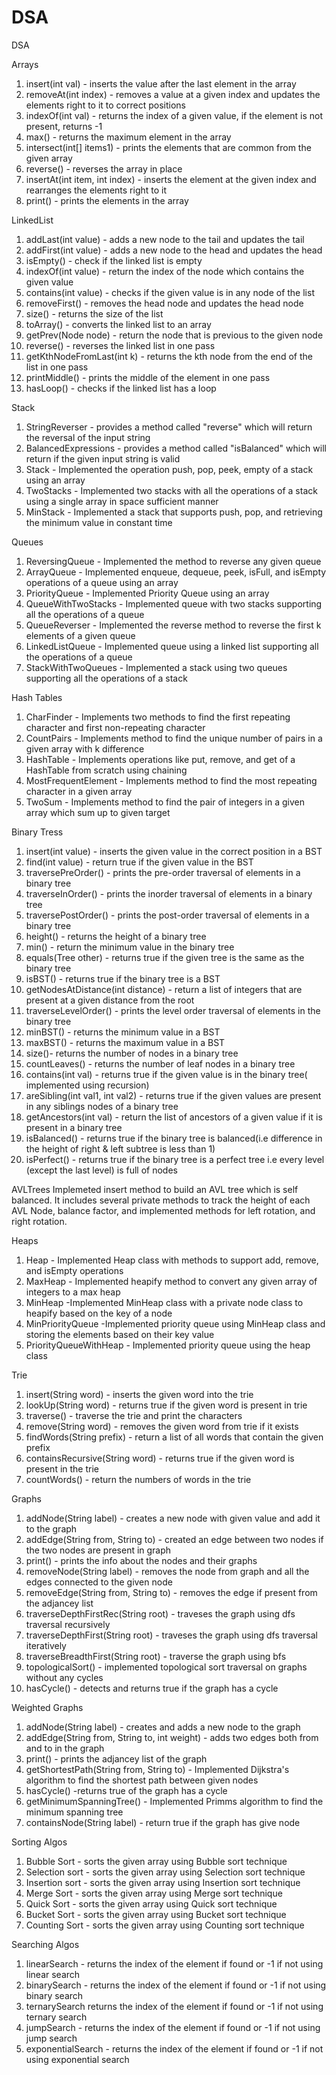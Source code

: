 # DSA

DSA


Arrays
   1. insert(int val) - inserts the value after the last element in the array
   2. removeAt(int index) - removes a value at a given index and updates the elements right to it to correct positions
   3. indexOf(int val) - returns the index of a given value, if the element is not present, returns -1
   4. max() - returns the maximum element in the array
   5. intersect(int[] items1) - prints the elements that are common from the given array
   6. reverse() - reverses the array in place
   7. insertAt(int item, int index) - inserts the element at the given index and rearranges the elements right to it
   8. print() - prints the elements in the array


LinkedList
   1. addLast(int value) - adds a new node to the tail and updates the tail
   2. addFirst(int value) - adds a  new node to the head and updates the head
   3. isEmpty() - check if the linked list is empty
   4. indexOf(int value) - return the index of the node which contains the given value
   5. contains(int value) - checks if the given value is in any node of the list
   6. removeFirst() - removes the head node and updates the head node
   7. size() - returns the size of the list
   8. toArray() - converts the linked list to an array
   9. getPrev(Node node) - return the node that is previous to the given node
   10. reverse() - reverses the linked list in one pass
   11. getKthNodeFromLast(int k) - returns the kth node from the end of the list in one pass
   12. printMiddle() - prints the middle of the element in one pass
   13. hasLoop() - checks if the linked list has a loop


Stack
   1. StringReverser - provides a method called "reverse" which will return the reversal of the input string
   2. BalancedExpressions - provides a method called "isBalanced" which will return if the given input string is valid
   3. Stack  - Implemented the operation push, pop, peek, empty of  a stack using an array
   4. TwoStacks - Implemented two stacks with all the operations of a stack using a single array in space sufficient manner
   5. MinStack - Implemented a stack that supports push, pop, and retrieving the minimum value in constant time


Queues 
   1. ReversingQueue - Implemented the method to reverse any given queue
   2. ArrayQueue - Implemented enqueue, dequeue, peek, isFull, and isEmpty operations of a queue using an array
   3. PriorityQueue - Implemented  Priority Queue using an array
   4. QueueWithTwoStacks - Implemented queue with two stacks supporting all the operations of a queue
   5. QueueReverser - Implemented the reverse method to reverse the first k elements of a given queue
   6. LinkedListQueue - Implemented queue using a linked list supporting all the operations of a queue
   7. StackWithTwoQueues - Implemented a stack using two queues supporting all the operations of a stack


Hash Tables

   1. CharFinder - Implements two methods to find the first repeating character and first non-repeating character
   2. CountPairs - Implements method to find the unique number of pairs in a given array with k difference
   3. HashTable - Implements operations like put, remove, and get of a HashTable from scratch using chaining
   4. MostFrequentElement - Implements method to find the most repeating character in a given array
   5. TwoSum - Implements method to find the pair of integers in a given array which sum up to given target


Binary Tress

   1. insert(int value) - inserts the given value in the correct position in a BST
   2. find(int value)  - return true if the given value in the BST
   3. traversePreOrder() - prints the pre-order traversal of elements in a binary tree
   4. traverseInOrder() - prints the inorder traversal of elements in a binary tree
   5. traversePostOrder() - prints the post-order traversal of elements in a binary tree
   6. height() - returns the height of a binary tree
   7. min() - return the minimum value in the binary tree
   8. equals(Tree other) - returns true if the given tree is the same as the binary tree
   9. isBST() - returns true if the binary tree is a BST
   10. getNodesAtDistance(int distance) - return a list of integers that are present at a given distance from the root
   11. traverseLevelOrder() - prints the level order traversal of elements in the binary tree
   12. minBST() - returns the minimum value in a BST
   13. maxBST() - returns the maximum value in a BST
   14. size()- returns the number of nodes in a binary tree
   15. countLeaves() - returns the number of leaf nodes in a binary tree
   16. contains(int val) - returns true if the given value is in the binary tree( implemented using recursion)
   17. areSibling(int val1, int val2) - returns true if the given values are present in any siblings nodes of a binary tree
   18. getAncestors(int val) - return the list of ancestors of a given value if it is present in a binary tree
   19. isBalanced() - returns true if the binary tree is balanced(i.e difference in the height of right & left subtree is less than 1)
   20. isPerfect() - returns true if the binary tree is a perfect tree i.e every level (except the last level) is full of nodes

AVLTrees
    Implemeted insert method to build an AVL tree which is self balanced. It includes several private methods to track the height of each AVL Node, 
balance factor, and implemented methods for left rotation, and right rotation.

Heaps

   1. Heap - Implemented Heap class with methods to support add, remove, and isEmpty operations
   2. MaxHeap - Implemented heapify method to convert any given array of integers to a max heap
   3. MinHeap -Implemented MinHeap class with a private node class to heapify based on the key of a node
   4. MinPriorityQueue -Implemented priority queue using MinHeap class and storing the elements based on their key value
   5. PriorityQueueWithHeap - Implemented priority queue using the heap class



Trie

   1. insert(String word) - inserts the given word into the trie
   2. lookUp(String word) - returns true if the given word is present in trie
   3. traverse() - traverse the trie and print the characters 
   4. remove(String word) - removes the given word from trie if it exists
   5. findWords(String prefix) - return a list of all words that contain the given prefix
   6. containsRecursive(String word) - returns true if the given word is present in the trie
   7. countWords() - return the numbers of words in the trie

Graphs

   1. addNode(String label) - creates a new node with given value and add it to the graph
   2. addEdge(String from, String to) - created an edge between two nodes if the two nodes are present in graph
   3. print() - prints the info about the nodes and their graphs
   4. removeNode(String label) - removes the node from graph and all the edges connected to the given node
   5. removeEdge(String from, String to) - removes the edge if present from the adjancey list
   6. traverseDepthFirstRec(String root) - traveses the graph using dfs traversal recursively
   7. traverseDepthFirst(String root) - traveses the graph using dfs traversal iteratively
   8. traverseBreadthFirst(String root) - traverse the graph using bfs
   9. topologicalSort() - implemented  topological sort traversal on graphs without any cycles
   10. hasCycle() - detects and returns true if the graph has  a cycle

Weighted Graphs

   1. addNode(String label) - creates and adds a new node to the graph
   2. addEdge(String from, String to, int weight) - adds two edges both from and to in the graph
   3. print() - prints the adjancey list of the graph
   4. getShortestPath(String from, String to) -   Implemented Dijkstra's algorithm to find the shortest path between given nodes
   5. hasCycle() -returns true of the graph has a cycle
   6. getMinimumSpanningTree() - Implemented Primms algorithm to find the minimum spanning tree
   7. containsNode(String label) - return true if the graph has give node




Sorting Algos

   1. Bubble Sort - sorts the given array using Bubble sort technique
   2. Selection sort - sorts the given array using Selection sort technique
   3. Insertion sort - sorts the given array using Insertion sort technique
   4. Merge Sort - sorts the given array using Merge sort technique
   5. Quick Sort - sorts the given array using Quick sort technique
   6. Bucket Sort - sorts the given array using Bucket sort technique
   7. Counting Sort - sorts the given array using Counting sort technique



Searching Algos
   1. linearSearch - returns the index of the element if found or -1 if not using linear search
   2. binarySearch - returns the index of the element if found or -1 if not using binary search
   3. ternarySearch returns the index of the element if found or -1 if not using ternary search
   4. jumpSearch - returns the index of the element if found or -1  if not using jump search
   5. exponentialSearch - returns the index of the element if found or -1  if not using exponential search

